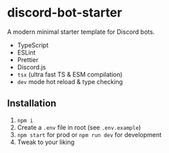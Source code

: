 # discord-bot-starter
A modern minimal starter template for Discord bots.

- TypeScript
- ESLint
- Prettier
- Discord.js
- `tsx` (ultra fast TS & ESM compilation)
- `dev` mode hot reload & type checking

## Installation

1. `npm i`
2. Create a `.env` file in root (see `.env.example`)
3. `npm start` for prod or `npm run dev` for development
4. Tweak to your liking

